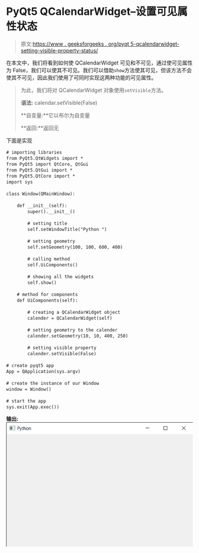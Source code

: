 # PyQt5 QCalendarWidget–设置可见属性状态

> 原文:[https://www . geeksforgeeks . org/pyqt 5-qcalendarwidget-setting-visible-property-status/](https://www.geeksforgeeks.org/pyqt5-qcalendarwidget-setting-visible-property-status/)

在本文中，我们将看到如何使 QCalendarWidget 可见和不可见，通过使可见属性为 False，我们可以使其不可见。我们可以借助`show`方法使其可见，但该方法不会使其不可见，因此我们使用了可同时实现这两种功能的可见属性。

> 为此，我们将对 QCalendarWidget 对象使用`setVisible`方法。
> 
> **语法:** calendar.setVisible(False)
> 
> **自变量:**它以布尔为自变量
> 
> **返回:**返回无

下面是实现

```
# importing libraries
from PyQt5.QtWidgets import * 
from PyQt5 import QtCore, QtGui
from PyQt5.QtGui import * 
from PyQt5.QtCore import * 
import sys

class Window(QMainWindow):

    def __init__(self):
        super().__init__()

        # setting title
        self.setWindowTitle("Python ")

        # setting geometry
        self.setGeometry(100, 100, 600, 400)

        # calling method
        self.UiComponents()

        # showing all the widgets
        self.show()

    # method for components
    def UiComponents(self):

        # creating a QCalendarWidget object
        calender = QCalendarWidget(self)

        # setting geometry to the calender
        calender.setGeometry(10, 10, 400, 250)

        # setting visible property
        calender.setVisible(False)

# create pyqt5 app
App = QApplication(sys.argv)

# create the instance of our Window
window = Window()

# start the app
sys.exit(App.exec())
```

**输出:**
![](img/01907010275bd77f5ea71f0d4604e914.png)
